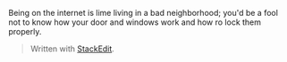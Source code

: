 Being on the internet is lime living in a bad neighborhood; you'd be a fool not to know how your door and windows work and how ro lock them properly.


> Written with [StackEdit](https://stackedit.io/).
<!--stackedit_data:
eyJoaXN0b3J5IjpbMTg0NjIyNjM0NV19
-->